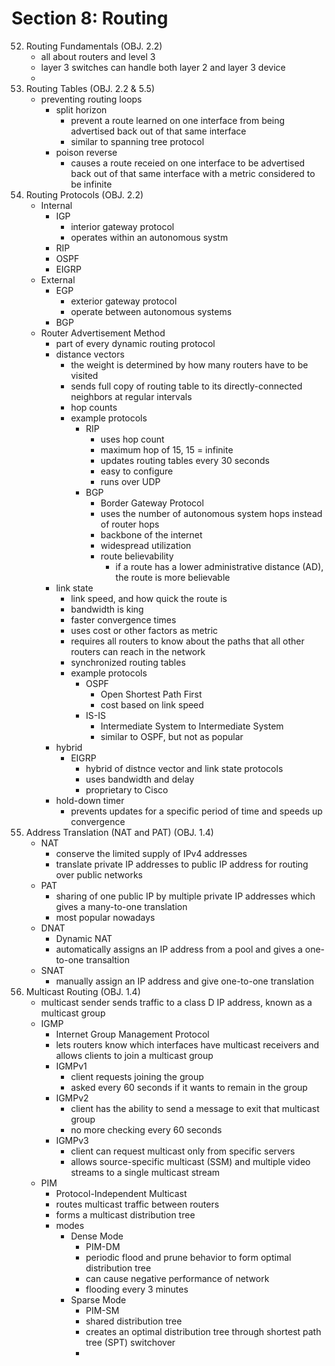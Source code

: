 # Section 8: Routing

52. Routing Fundamentals (OBJ. 2.2)
    - all about routers and level 3
    - layer 3 switches can handle both layer 2 and layer 3 device
    -
53. Routing Tables (OBJ. 2.2 & 5.5)
    - preventing routing loops
      - split horizon
        - prevent a route learned on one interface from being advertised back out of that same interface
        - similar to spanning tree protocol
      - poison reverse
        - causes a route receied on one interface to be advertised back out of that same interface with a metric considered to be infinite
54. Routing Protocols (OBJ. 2.2)
    - Internal
      - IGP
        - interior gateway protocol
        - operates within an autonomous systm
      - RIP
      - OSPF
      - EIGRP
    - External
      - EGP
        - exterior gateway protocol
        - operate between autonomous systems
      - BGP
    - Router Advertisement Method
      - part of every dynamic routing protocol
      - distance vectors
        - the weight is determined by how many routers have to be visited
        - sends full copy of routing table to its directly-connected neighbors at regular intervals
        - hop counts
        - example protocols
          - RIP
            - uses hop count
            - maximum hop of 15, 15 = infinite
            - updates routing tables every 30 seconds
            - easy to configure
            - runs over UDP
          - BGP
            - Border Gateway Protocol
            - uses the number of autonomous system hops instead of router hops
            - backbone of the internet
            - widespread utilization
            - route believability
              - if a route has a lower administrative distance (AD), the route is more believable
      - link state
        - link speed, and how quick the route is
        - bandwidth is king
        - faster convergence times
        - uses cost or other factors as metric
        - requires all routers to know about the paths that all other routers can reach in the network
        - synchronized routing tables
        - example protocols
          - OSPF
            - Open Shortest Path First
            - cost based on link speed
          - IS-IS
            - Intermediate System to Intermediate System
            - similar to OSPF, but not as popular
      - hybrid
        - EIGRP
          - hybrid of distnce vector and link state protocols
          - uses bandwidth and delay
          - proprietary to Cisco
      - hold-down timer
        - prevents updates for a specific period of time and speeds up convergence
55. Address Translation (NAT and PAT) (OBJ. 1.4)
    - NAT
      - conserve the limited supply of IPv4 addresses
      - translate private IP addresses to public IP address for routing over public networks
    - PAT
      - sharing of one public IP by multiple private IP addresses which gives a many-to-one translation
      - most popular nowadays
    - DNAT
      - Dynamic NAT
      - automatically assigns an IP address from a pool and gives a one-to-one transaltion
    - SNAT
      - manually assign an IP address and give one-to-one translation
56. Multicast Routing (OBJ. 1.4)
    - multicast sender sends traffic to a class D IP address, known as a multicast group
    - IGMP
      - Internet Group Management Protocol
      - lets routers know which interfaces have multicast receivers and allows clients to join a multicast group
      - IGMPv1
        - client requests joining the group
        - asked every 60 seconds if it wants to remain in the group
      - IGMPv2
        - client has the ability to send a message to exit that multicast group
        - no more checking every 60 seconds
      - IGMPv3
        - client can request multicast only from specific servers
        - allows source-specific multicast (SSM) and multiple video streams to a single multicast stream
    - PIM
      - Protocol-Independent Multicast
      - routes multicast traffic between routers
      - forms a multicast distribution tree
      - modes
        - Dense Mode
          - PIM-DM
          - periodic flood and prune behavior to form optimal distribution tree
          - can cause negative performance of network
          - flooding every 3 minutes
        - Sparse Mode
          - PIM-SM
          - shared distribution tree
          - creates an optimal distribution tree through shortest path tree (SPT) switchover
          -
